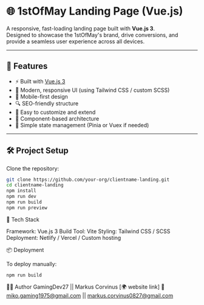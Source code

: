# 🌐 1stOfMay Landing Page (Vue.js)

A responsive, fast-loading landing page built with **Vue.js 3**.  
Designed to showcase the 1stOfMay's brand, drive conversions, and provide a seamless user experience across all devices.

---

## 🚀 Features

- ⚡️ Built with [Vue.js 3](https://vuejs.org/)
- 🎨 Modern, responsive UI (using Tailwind CSS / custom SCSS)
- 📱 Mobile-first design
- 🔍 SEO-friendly structure
- 🌈 Easy to customize and extend
- 🧩 Component-based architecture
- 🧠 Simple state management (Pinia or Vuex if needed)

---

## 🛠️ Project Setup

Clone the repository:

```bash
git clone https://github.com/your-org/clientname-landing.git
cd clientname-landing
npm install
npm run dev
npm run build
npm run preview
```

🔧 Tech Stack

Framework: Vue.js 3
Build Tool: Vite
Styling: Tailwind CSS / SCSS
Deployment: Netlify / Vercel / Custom hosting

📦 Deployment

To deploy manually:
```
npm run build
```

👨‍💻 Author
GamingDev27 || Markus Corvinus
[🌍 website link]
📧 miko.gaming1975@gmail.com || markus.corvinus0827@gmail.com

